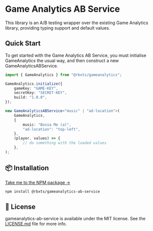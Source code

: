 # Game Analytics AB Service

This library is an A/B testing wrapper over the existing Game Analytics library, providing typing support and default values.

## Quick Start

To get started with the Game Analytics AB Service, you must initialise GameAnalytics the usual way, and then construct a new GameAnalyticsABService.

```ts
import { GameAnalytics } from "@rbxts/gameanalytics";

GameAnalytics.initialize({
	gameKey: "GAME-KEY",
	secretKey: "SECRET-KEY",
	build: "1.0.0",
});

new GameAnalyticsABService<"music" | "ad-location">(
	GameAnalytics,
	{
		music: "Bossa Me (a)",
		"ad-location": "top-left",
	},
	(player, values) => {
		// do something with the loaded values
	},
);
```

## 📦 Installation

[Take me to the NPM package →](https://www.npmjs.com/package/@rbxts/gameanalytics-ab-service)

```bash
npm install @rbxts/gameanalytics-ab-service
```

## 🪪 License

gameanalytics-ab-service is available under the MIT license. See the [LICENSE.md](LICENSE.md) file for more info.
